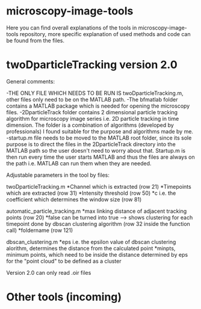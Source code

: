 # microscopy-image-tools

Here you can find overall explanations of the tools in microscopy-image-tools repository, more specific explanation of used methods and code can be found from the files.


# twoDparticleTracking version 2.0


General comments:

-THE ONLY FILE WHICH NEEDS TO BE RUN IS twoDparticleTracking.m, other files only need to be on the MATLAB path.
-The bfmatlab folder contains a MATLAB package which is needed for opening the microscopy files. 
-2DparticleTrack folder contains 2 dimensional particle tracking algorithm for microscopy image series i.e. 2D particle tracking in time dimension. The folder is a combination of algorithms (developed by professionals) I found suitable for the purpose and algorithms made by me.
-startup.m file needs to be moved to the MATLAB root folder, since its sole purpose is to direct the files in the 2DparticleTrack directory into the MATLAB path so the user doesn't need to worry about that. Startup.m is then run every time the user starts MATLAB and thus the files are always on the path i.e. MATLAB can run them when they are needed.

Adjustable parameters in the tool by files:

twoDparticleTracking.m 
*Channel which is extracted (row 21)
*Timepoints which are extracted (row 31)
*Intensity threshold (row 50)
*c i.e. the coefficient which determines the window size (row 81)

automatic_particle_tracking.m
*max linking distance of adjacent tracking points (row 20)
*false can be turned into true --> shows clustering for each timepoint done by dbscan clustering algorithm (row 32 inside the function call)
*foldername (row 121)

dbscan_clustering.m
*eps i.e. the epsilon value of dbscan clustering alorithm, determines the distance from the calculated point
*minpts, minimum points, which need to be inside the distance determined by eps for the "point cloud" to be defined as a cluster 



Version 2.0 can only read .oir files


# Other tools (incoming)